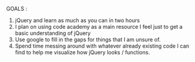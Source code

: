 GOALS :
1. jQuery and learn as much as you can in two hours
2. I plan on using code academy as a main resource I feel just to get a basic understanding of jQuery
3. Use google to fill in the gaps for things that I am unsure of.
4. Spend time messing around with whatever already existing code I can find to help me visualize how jQuery looks / functions.
